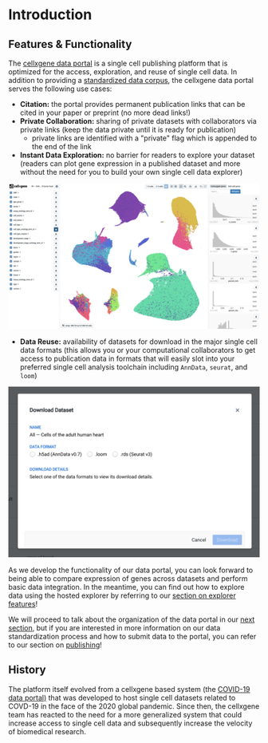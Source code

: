 # Introduction

## Features & Functionality

The [cellxgene data portal](https://cellxgene.cziscience.com/) is a single cell publishing platform that is optimized for the access, exploration, and reuse of single cell data. In addition to providing a [standardized data corpus](https://github.com/chanzuckerberg/single-cell-curation/blob/main/docs/corpora_schema.md), the cellxgene data portal serves the following use cases:

* **Citation:** the portal provides permanent publication links that can be cited in your paper or preprint \(no more dead links!\)
* **Private Collaboration:** sharing of private datasets with collaborators via private links \(keep the data private until it is ready for publication\)
  * private links are identified with a "private" flag which is appended to the end of the link
* **Instant Data Exploration:** no barrier for readers to explore your dataset \(readers can plot gene expression in a published dataset and more without the need for you to build your own single cell data explorer\)

![Instant Data Exploration](../.gitbook/assets/image%20%2817%29.png)

* **Data Reuse:** availability of datasets for download in the major single cell data formats \(this allows you or your computational collaborators to get access to publication data in formats that will easily slot into your preferred single cell analysis toolchain including `AnnData`, `seurat`, and `loom`\)

![Data Reuse](../.gitbook/assets/image%20%2822%29.png)

As we develop the functionality of our data portal, you can look forward to being able to compare expression of genes across datasets and perform basic data integration. In the meantime, you can find out how to explore data using the hosted explorer by referring to our [section on explorer features](../explorer/feature-overview.md)!

We will proceed to talk about the organization of the data portal in our [next section](data-portal.md), but if you are interested in more information on our data standardization process and how to submit data to the portal, you can refer to our section on [publishing](publishing.md)!

## History

The platform itself evolved from a cellxgene based system \(the [COVID-19 data portal\)](https://www.covid19cellatlas.org/) that was developed to host single cell datasets related to COVD-19 in the face of the 2020 global pandemic. Since then, the cellxgene team has reacted to the need for a more generalized system that could increase access to single cell data and subsequently increase the velocity of biomedical research.

